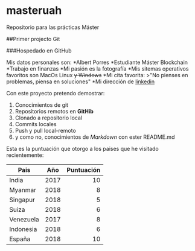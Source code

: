﻿# masteruah
Repositorio para las prácticas Máster

##Primer projecto Git

###Hospedado en GitHub


Mis datos personales son:
*Albert Porres
*Estudiante Máster Blockchain
*Trabajo en finanzas
*Mi pasión es la fotografía
*Mis sitemas operativos favoritos son MacOs Linux ~~y Windows~~
*Mi cita favorita: >"No pienses en problemas, piensa en soluciones"
*Mi dirección de [linkedin](www.linkedin.com/in/albert-porres-valles)

Con este proyecto pretendo demostrar:
1. Conocimientos de git
2. Repositorios remotos en **GitHib**
3. Clonado a repositorio local
4. Commits locales
5. Push y pull local-remoto
6. y como no, conocimientos de *Markdown* con ester README.md

Esta es la puntuación que otorgo a los paises que he visitado recientemente:

| Pais | Año | Puntuación |
| ------ | ------ | -----: |
| India | 2017 | 10 |
| Myanmar | 2018 | 8 |
| Singapur | 2018 | 5 |
| Suiza | 2018 | 6 |
| Venezuela | 2017 | 8 |
| Indonesia | 2018 | 6 |
| España | 2018 | 10 |


